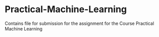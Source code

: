 # Practical-Machine-Learning
Contains file for submission for the assignment for the Course Practical Machine Learning

